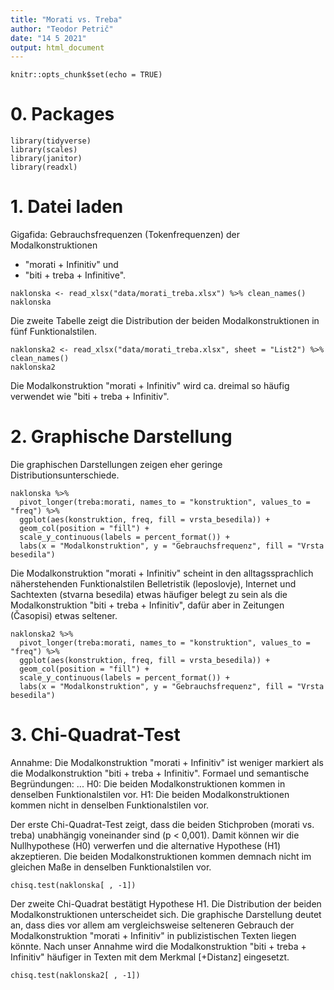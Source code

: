 ```yaml
---
title: "Morati vs. Treba"
author: "Teodor Petrič"
date: "14 5 2021"
output: html_document
---
```


```{r setup, include=FALSE}
knitr::opts_chunk$set(echo = TRUE)
```

# 0. Packages

```{r message=FALSE, warning=FALSE}
library(tidyverse)
library(scales)
library(janitor)
library(readxl)

```


# 1. Datei laden

Gigafida: 
Gebrauchsfrequenzen (Tokenfrequenzen) der Modalkonstruktionen 
- "morati + Infinitiv" und 
- "biti + treba + Infinitive".

```{r}
naklonska <- read_xlsx("data/morati_treba.xlsx") %>% clean_names()
naklonska

```

Die zweite Tabelle zeigt die Distribution der beiden Modalkonstruktionen in fünf Funktionalstilen.

```{r}
naklonska2 <- read_xlsx("data/morati_treba.xlsx", sheet = "List2") %>% clean_names()
naklonska2

```

Die Modalkonstruktion "morati + Infinitiv" wird ca. dreimal so häufig verwendet wie "biti + treba + Infinitiv".


# 2. Graphische Darstellung

Die graphischen Darstellungen zeigen eher geringe Distributionsunterschiede. 

```{r}
naklonska %>%
  pivot_longer(treba:morati, names_to = "konstruktion", values_to = "freq") %>% 
  ggplot(aes(konstruktion, freq, fill = vrsta_besedila)) +
  geom_col(position = "fill") +
  scale_y_continuous(labels = percent_format()) +
  labs(x = "Modalkonstruktion", y = "Gebrauchsfrequenz", fill = "Vrsta besedila")

```

Die Modalkonstruktion "morati + Infinitiv" scheint in den alltagssprachlich näherstehenden Funktionalstilen Belletristik (leposlovje), Internet und Sachtexten (stvarna besedila) etwas häufiger belegt zu sein als die Modalkonstruktion "biti + treba + Infinitiv", dafür aber in Zeitungen (Časopisi) etwas seltener. 

```{r}
naklonska2 %>%
  pivot_longer(treba:morati, names_to = "konstruktion", values_to = "freq") %>% 
  ggplot(aes(konstruktion, freq, fill = vrsta_besedila)) +
  geom_col(position = "fill") +
  scale_y_continuous(labels = percent_format()) +
  labs(x = "Modalkonstruktion", y = "Gebrauchsfrequenz", fill = "Vrsta besedila")

```


# 3. Chi-Quadrat-Test

Annahme: Die Modalkonstruktion "morati + Infinitiv" ist weniger markiert als die Modalkonstruktion "biti + treba + Infinitiv". Formael und semantische Begründungen: ...
H0: Die beiden Modalkonstruktionen kommen in denselben Funktionalstilen vor.
H1: Die beiden Modalkonstruktionen kommen nicht in denselben Funktionalstilen vor.

Der erste Chi-Quadrat-Test zeigt, dass die beiden Stichproben (morati vs. treba) unabhängig voneinander sind (p < 0,001). Damit können wir die Nullhypothese (H0) verwerfen und die alternative Hypothese (H1) akzeptieren. Die beiden Modalkonstruktionen kommen demnach nicht im gleichen Maße in denselben Funktionalstilen vor.

```{r}
chisq.test(naklonska[ , -1])

```

Der zweite Chi-Quadrat bestätigt Hypothese H1. Die Distribution der beiden Modalkonstruktionen unterscheidet sich. Die graphische Darstellung deutet an, dass dies vor allem am vergleichsweise selteneren Gebrauch der Modalkonstruktion "morati + Infinitiv" in  publizistischen Texten liegen könnte. Nach unser Annahme wird die Modalkonstruktion "biti + treba + Infinitiv" häufiger in Texten mit dem Merkmal [+Distanz] eingesetzt. 

```{r}
chisq.test(naklonska2[ , -1])

```

